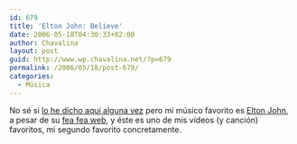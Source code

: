 ```yaml
---
id: 679
title: 'Elton John: Believe'
date: 2006-05-18T04:30:33+02:00
author: Chavalina
layout: post
guid: http://www.wp.chavalina.net/?p=679
permalink: /2006/05/18/post-679/
categories:
  - Música
---
```

No sé si <a href="http://chavalina.net/archivos.php?patron=elton+john&#038;buscar=busca#listado" target="_blank">lo he dicho aqu&iacute; alguna vez</a> pero mi m&uacute;sico favorito es <a href="http://es.wikipedia.org/wiki/Elton_John" target="_blank">Elton John</a>, a pesar de su <a href="http://www.eltonjohn.com/flash_index.asp" target="_blank">fea fea web</a>, y éste es uno de mis v&iacute;deos (y canción) favoritos, mi segundo favorito concretamente.

<object width="425" height="350"><param name="movie" value="http://www.youtube.com/v/zq5CU_qC0bk"><embed src="http://www.youtube.com/v/zq5CU_qC0bk" type="application/x-shockwave-flash" width="425" height="350"><noembed>I believe in love, it&prime;s all we got<br />
<br />
Love has no boundaries, costs nothing to touch<br />
<br />
War makes money, cancer sleeps<br />
<br />
Curled up in my father and that means something to me<br />
<br />
Churches and dictators, politics and papers<br />
<br />
Everything crumbles sooner or later<br />
<br />
But love, I believe in love<br />
<br />
<br />
<br />
I believe in love, it&prime;s all we got<br />
<br />
Love has no boundaries, no borders to cross<br />
<br />
Love is simple, hate breeds<br />
<br />
Those who think difference is the child of disease<br />
<br />
Father and son make love and guns<br />
<br />
Families together kill someone<br />
<br />
Without love, I believe in love<br />
<br />
<br />
<br />
Without love I wouldn&prime;t believe<br />
<br />
In anything that lives and breathes<br />
<br />
Without love I&prime;d have no anger<br />
<br />
I wouldn&prime;t believe in the right to stand here<br />
<br />
Without love I wouldn&prime;t believe<br />
<br />
I couldn&prime;t believe in you<br />
<br />
And I wouldn&prime;t believe in me<br />
<br />
Without love<br />
<br />
<br />
<br />
I believe in love<br />
<br />
I believe in love<br />
<br />
I believe in love</noembed></object>